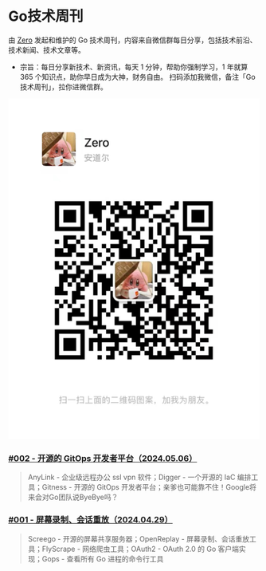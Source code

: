 # Go技术周刊

由 [Zero](https://github.com/whatwewant) 发起和维护的 Go 技术周刊，内容来自微信群每日分享，包括技术前沿、技术新闻、技术文章等。

* 宗旨：每日分享新技术、新资讯，每天 1 分钟，帮助你强制学习，1 年就算 365 个知识点，助你早日成为大神，财务自由。
扫码添加我微信，备注「Go技术周刊」，拉你进微信群。

![](./images/WeChat-QRCode.png)

### [#002 - 开源的 GitOps 开发者平台（2024.05.06）](./001%20-%202024.05.06.md)

> AnyLink - 企业级远程办公 ssl vpn 软件；Digger - 一个开源的 IaC 编排工具；Gitness - 开源的 GitOps 开发者平台；亲爹也可能靠不住！Google将来会对Go团队说ByeBye吗？


### [#001 - 屏幕录制、会话重放（2024.04.29）](./001%20-%202024.04.29.md)

> Screego - 开源的屏幕共享服务器；OpenReplay - 屏幕录制、会话重放工具；FlyScrape - 网络爬虫工具；OAuth2 - OAuth 2.0 的 Go 客户端实现；Gops - 查看所有 Go 进程的命令行工具
